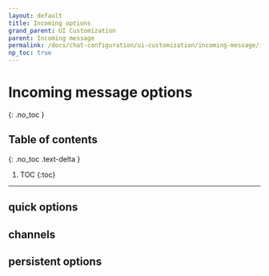 ```yaml
---
layout: default
title: Incoming options
grand_parent: UI Customization
parent: Incoming message 
permalink: /docs/chat-configuration/ui-customization/incoming-message/incoming-options
np_toc: true
---
```


# Incoming message options
{: .no_toc }

## Table of contents
{: .no_toc .text-delta }

1. TOC
{:toc}

---

## quick options
## channels
## persistent options